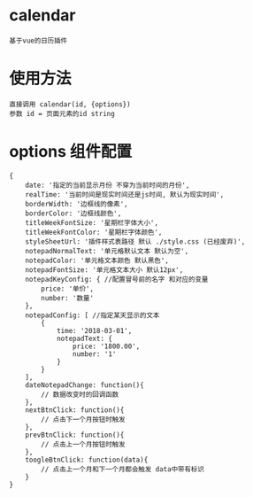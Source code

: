 # calendar
    基于vue的日历插件

# 使用方法 
    直接调用 calendar(id, {options})
    参数 id = 页面元素的id string

# options 组件配置 

    {
        date: '指定的当前显示月份 不穿为当前时间的月份',
        realTime: '当前时间是现实时间还是js时间, 默认为现实时间',
        borderWidth: '边框线的像素', 
        borderColor: '边框线颜色',
        titleWeekFontSize: '星期栏字体大小',
        titleWeekFontColor: '星期栏字体颜色',
        styleSheetUrl: '插件样式表路径 默认 ./style.css (已经废弃)',
        notepadNormalText: '单元格默认文本 默认为空',
        notepadColor: '单元格文本颜色 默认黑色',
        notepadFontSize: '单元格文本大小 默认12px',
        notepadKeyConfig: { //配置冒号前的名字 和对应的变量
            price: '单价',
            number: '数量'
        },
        notepadConfig: [ //指定某天显示的文本
            {
                time: '2018-03-01',
                notepadText: {
                    price: '1800.00',
                    number: '1'
                }
            }
        ],
        dateNotepadChange: function(){
            // 数据改变时的回调函数
        },
        nextBtnClick: function(){
            // 点击下一个月按钮时触发
        },
        prevBtnClick: function(){
            // 点击上一个月按钮时触发
        },
        toogleBtnClick: function(data){
            // 点击上一个月和下一个月都会触发 data中带有标识
        }
    }

